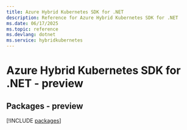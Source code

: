 ```yaml
---
title: Azure Hybrid Kubernetes SDK for .NET
description: Reference for Azure Hybrid Kubernetes SDK for .NET
ms.date: 06/17/2025
ms.topic: reference
ms.devlang: dotnet
ms.service: hybridkubernetes
---
```

# Azure Hybrid Kubernetes SDK for .NET - preview
## Packages - preview
[!INCLUDE [packages](hybrid-kubernetes-index.md)]